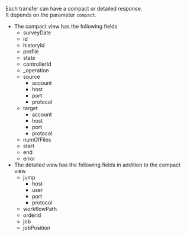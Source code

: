 Each transfer can have a compact or detailed response.<br/>
It depends on the parameter ``compact``.
* The compact view has the following fields
    * surveyDate
    * id
    * historyId
    * profile
    * state
    * controllerId
    * _operation
    * source
    	* account
    	* host
    	* port
    	* protocol
    * target
    	* account
    	* host
    	* port
    	* protocol
    * numOfFiles
    * start
    * end
    * error
* The detailed view has the following fields in addition to the compact view
    * jump
    	* host
    	* user
    	* port
    	* protocol
    * workflowPath
    * orderId
    * job
    * jobPosition
